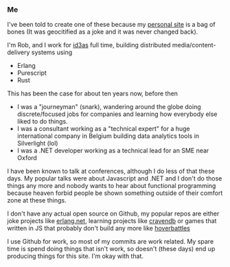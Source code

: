 ### Me

I've been told to create one of these because my [personal site](http://codeofrob.com) is a bag of bones (It was geocitified as a joke and it was never changed back).

I'm Rob, and I work for [id3as](https://github.com/robashton/) full time, building distributed media/content-delivery systems using

- Erlang
- Purescript
- Rust

This has been the case for about ten years now, before then

- I was a "journeyman" (snark), wandering around the globe doing discrete/focused jobs for companies and learning how everybody else liked to do things.
- I was a consultant working as a "technical expert" for a huge international company in Belgium building data analytics tools in Silverlight (lol)
- I was a .NET developer working as a technical lead for an SME near Oxford

I have been known to talk at conferences, although I do less of that these days. My popular talks were about Javascript and .NET and I don't do those things any more and nobody wants to hear about functional programming because heaven forbid people be shown something outside of their comfort zone at these things.

I don't have any actual open source on Github, my popular repos are either joke projects like [erlang.net](https://github.com/robashton/erlang.net), learning projects like [cravendb](https://github.com/robashton/cravendb) or games that written in JS that probably don't build any more like [hoverbattles](https://github.com/robashton/hoverbattles)

I use Github for work, so most of my commits are work related. My spare time is spend doing things that isn't work, so doesn't (these days) end up producing things for this site. I'm okay with that.
